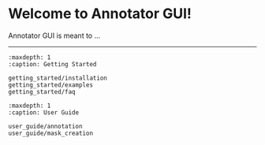 # Welcome to Annotator GUI!

Annotator GUI is meant to ... 


----


```{toctree}
:maxdepth: 1
:caption: Getting Started

getting_started/installation
getting_started/examples
getting_started/faq
```

```{toctree}
:maxdepth: 1
:caption: User Guide 

user_guide/annotation
user_guide/mask_creation
```


